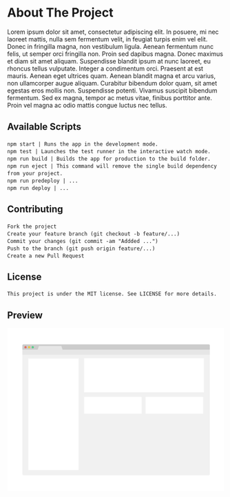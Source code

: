 # About The Project

Lorem ipsum dolor sit amet, consectetur adipiscing elit. In posuere, mi nec laoreet mattis, nulla sem fermentum velit, in feugiat turpis enim vel elit. Donec in fringilla magna, non vestibulum ligula. Aenean fermentum nunc felis, ut semper orci fringilla non. Proin sed dapibus magna. Donec maximus et diam sit amet aliquam. Suspendisse blandit ipsum at nunc laoreet, eu rhoncus tellus vulputate. Integer a condimentum orci. Praesent at est mauris. Aenean eget ultrices quam. Aenean blandit magna et arcu varius, non ullamcorper augue aliquam. Curabitur bibendum dolor quam, sit amet egestas eros mollis non. Suspendisse potenti. Vivamus suscipit bibendum fermentum. Sed ex magna, tempor ac metus vitae, finibus porttitor ante. Proin vel magna ac odio mattis congue luctus nec tellus.

## Available Scripts

`npm start | Runs the app in the development mode.`\
`npm test | Launches the test runner in the interactive watch mode.`\
`npm run build | Builds the app for production to the build folder.`\
`npm run eject | This command will remove the single build dependency from your project.`\
`npm run predeploy | ...`\
`npm run deploy | ...`

## Contributing

`Fork the project`\
`Create your feature branch (git checkout -b feature/...)`\
`Commit your changes (git commit -am "Addded ...")`\
`Push to the branch (git push origin feature/...)`\
`Create a new Pull Request`

## License

`This project is under the MIT license. See LICENSE for more details.`

## Preview

![Screenshot](./config/screenshot.png?raw=true)
